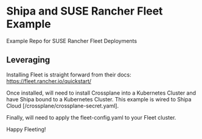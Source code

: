 # Shipa and SUSE Rancher Fleet Example
Example Repo for SUSE Rancher Fleet Deployments

## Leveraging
Installing Fleet is straight forward from their docs:
https://fleet.rancher.io/quickstart/

Once installed, will need to install Crossplane into a Kubernetes Cluster
and have Shipa bound to a Kubernetes Cluster. This example is wired
to Shipa Cloud [/crossplane/crossplane-secret.yaml].

Finally, will need to apply the fleet-config.yaml to your Fleet cluster. 

Happy Fleeting!
